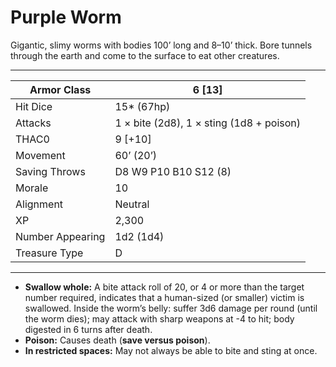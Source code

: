 # Purple Worm

Gigantic, slimy worms with bodies 100’ long and 8–10’ thick. Bore tunnels through the earth and come to the surface to eat other creatures.

------

| Armor Class     | 6 [13]                                   |
| ---------------- | ---------------------------------------- |
| Hit Dice         | 15* (67hp)                               |
| Attacks          | 1 × bite (2d8), 1 × sting (1d8 + poison) |
| THAC0            | 9 [+10]                                  |
| Movement         | 60’ (20’)                                |
| Saving Throws    | D8 W9 P10 B10 S12 (8)                    |
| Morale           | 10                                       |
| Alignment        | Neutral                                  |
| XP               | 2,300                                    |
| Number Appearing | 1d2 (1d4)                                |
| Treasure Type    | D                                        |

------

- **Swallow whole:** A bite attack roll of 20, or 4 or more than the target number required, indicates that a human-sized (or smaller) victim is swallowed. Inside the worm’s belly: suffer 3d6 damage per round (until the worm dies); may attack with sharp weapons at -4 to hit; body digested in 6 turns after death.
- **Poison:** Causes death (**save versus poison**).
- **In restricted spaces:** May not always be able to bite and sting at once.
